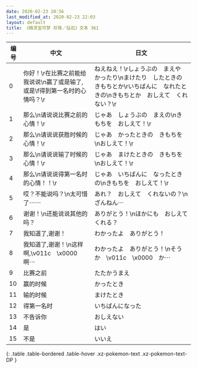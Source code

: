 ```yaml
---
date: 2020-02-23 20:56
last_modified_at: 2020-02-23 22:03
layout: default
title: 《精灵宝可梦 珍珠／钻石》文本 361
---
```

| 编号 | 中文 | 日文 |
| ---- | ---- | ---- |
| 0 | 你好！\r在比赛之前能给我说说\n赢了或是输了,或是\f得到第一名时的心情吗？\r | ねえねえ！\rしょうぶの　まえや　かったり\nまけたり　したときの　きもちとか\rいちばんに　なれたときの\nきもちとか　おしえて　くれない？\r |
| 1 | 那么\n请说说比赛之前的心情！\r | じゃあ　しょうぶの　まえの\nきもちを　おしえて！\r |
| 2 | 那么\n请说说获胜时候的心情！\r | じゃあ　かったときの　きもちを\nおしえて！\r |
| 3 | 那么\n请说说输了时候的心情！\r | じゃあ　まけたときの　きもちを\nおしえて！\r |
| 4 | 那么\n请说说得第一名时的心情！！\r | じゃあ　いちばんに　なったときの\nきもちを　おしえて！\r |
| 5 | 哎？不能说吗？\n太可惜了⋯⋯ | あれ？　おしえて　くれないの？\nざんねん⋯ |
| 6 | 谢谢！\n还能说说其他的吗？ | ありがとう！\nほかにも　おしえてくれる？ |
| 7 | 我知道了,谢谢！ | わかったよ　ありがとう！ |
| 8 | 我知道了,谢谢！\n这样啊,\v011c　\x0000啊⋯ | わかったよ　ありがとう！\nそうか　\v011c　\x0000　か⋯ |
| 9 | 比赛之前 | たたかうまえ |
| 10 | 赢的时候 | かったとき |
| 11 | 输的时候 | まけたとき |
| 12 | 得第一名时 | いちばんになった |
| 13 | 不告诉你 | おしえない |
| 14 | 是 | はい |
| 15 | 不是 | いいえ |
{: .table .table-bordered .table-hover .xz-pokemon-text .xz-pokemon-text-DP }